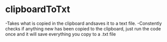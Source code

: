 # clipboardToTxt
-Takes what is copied in the clipboard andsaves it to a text file. 
-Constently checks if anything new has been copied to the clipboard, just run the code once and it will save everything you copy to a .txt file
